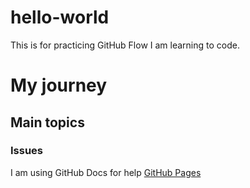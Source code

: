 # hello-world
This is for practicing GitHub Flow
I am learning to code.
# My journey
## Main topics
### Issues
I am using GitHub Docs for help [GitHub Pages](https://docs.github.com/github/writing-on-github/getting-started-with-writing-and-formatting-on-github/basic-writing-and-formatting-syntax)

